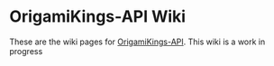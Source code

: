 # OrigamiKings-API Wiki
These are the wiki pages for [OrigamiKings-API](https://modrinth.com/mod/origamikings-api). This wiki is a work in progress
